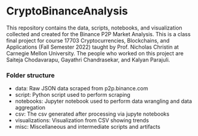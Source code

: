 # CryptoBinanceAnalysis
This repository contains the data, scripts, notebooks, and visualization collected and created for the Binance P2P Market Analysis.
This is a class final project for course 17703 Cryptocurrencies, Blockchains, and Applications (Fall Semester 2022) taught by Prof. Nicholas Christin at Carnegie Mellon University.
The people who worked on this project are Saiteja Chodavarapu, Gayathri Chandrasekar, and Kalyan Parajuli.

### Folder structure
- data:       Raw JSON data scraped from p2p.binance.com
- script:     Python script used to perform scraping
- notebooks:  Jupyter notebook used to perform data wrangling and data aggregation
- csv:        The csv generated after processing via jupyte notebooks
- visualizations:   Visualization from CSV showing trends
- misc:       Miscellaneous and intermediate scripts and artifacts
